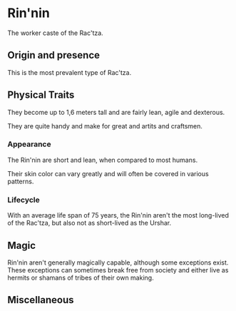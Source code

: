 # Rin'nin
The worker caste of the Rac'tza. 

## Origin and presence
This is the most prevalent type of Rac'tza. 

## Physical Traits
They become up to 1,6 meters tall and are fairly lean, agile and dexterous. 

They are quite handy and make for great and artits and craftsmen. 

### Appearance
The Rin'nin are short and lean, when compared to most humans. 

Their skin color can vary greatly and will often be covered in various patterns. 

### Lifecycle
With an average life span of 75 years, the Rin'nin aren't the most long-lived of the Rac'tza, but also not as short-lived as the Urshar. 

## Magic
Rin'nin aren't generally magically capable, although some exceptions exist. These exceptions can sometimes break free from society and either live as hermits or shamans of tribes of their own making. 

## Miscellaneous